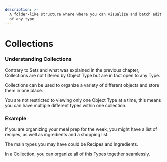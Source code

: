 ```yaml
---
description: >-
  A folder-like structure where where you can visualize and batch edit objects
  of any type
---
```


# Collections

### Understanding Collections

Contrary to Sets and what was explained in the previous chapter, Collections are not filtered by Object Type but are in fact open to any Type.&#x20;

Collections can be used to organize a variety of different objects and store them in one place.

You are not restricted to viewing only one Object Type at a time, this means you can have multiple different types within one collection.&#x20;

### Example

If you are organizing your meal prep for the week, you might have a list of recipes, as well as ingredients and a shopping list.&#x20;

The main types you may have could be Recipes and Ingredients.&#x20;

In a Collection, you can organize all of this Types together seamlessly.&#x20;
